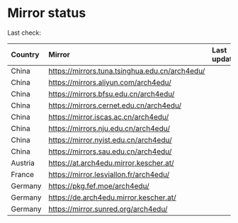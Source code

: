 <script src="./time.js"></script>
# Mirror status
Last check: <script type="text/javascript">localize(1706094948.7328043);</script>

|Country|Mirror|Last update|
|:------|:-----|:----------|
|China|https://mirrors.tuna.tsinghua.edu.cn/arch4edu/|<script type="text/javascript">localize(1706078199);</script>|
|China|https://mirrors.aliyun.com/arch4edu/|<script type="text/javascript">localize(1706078199);</script>|
|China|https://mirrors.bfsu.edu.cn/arch4edu/|<script type="text/javascript">localize(1706078199);</script>|
|China|https://mirrors.cernet.edu.cn/arch4edu/|<script type="text/javascript">localize(1706078199);</script>|
|China|https://mirror.iscas.ac.cn/arch4edu/|<script type="text/javascript">localize(1706078199);</script>|
|China|https://mirrors.nju.edu.cn/arch4edu/|<script type="text/javascript">localize(1706034792);</script>|
|China|https://mirror.nyist.edu.cn/arch4edu/|<script type="text/javascript">localize(1706034792);</script>|
|China|https://mirrors.sau.edu.cn/arch4edu/|<script type="text/javascript">localize(1706078199);</script>|
|Austria|https://at.arch4edu.mirror.kescher.at/|<script type="text/javascript">localize(1706078199);</script>|
|France|https://mirror.lesviallon.fr/arch4edu/|<script type="text/javascript">localize(1706034792);</script>|
|Germany|https://pkg.fef.moe/arch4edu/|<script type="text/javascript">localize(1706078199);</script>|
|Germany|https://de.arch4edu.mirror.kescher.at/|<script type="text/javascript">localize(1706078199);</script>|
|Germany|https://mirror.sunred.org/arch4edu/|<script type="text/javascript">localize(1706078199);</script>|

<script src="./tablefilter/tablefilter.js"></script>
<script src="./table.js"></script>